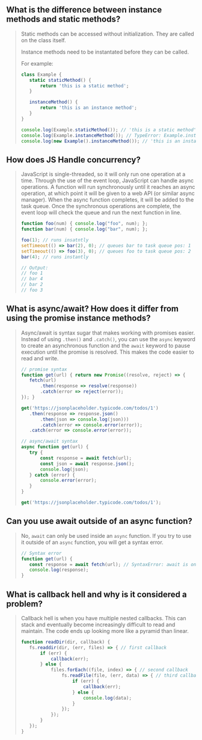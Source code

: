 ## What is the difference between instance methods and static methods?

>Static methods can be accessed without initialization. They are called on the class itself.
>
>Instance methods need to be instantated before they can be called.
>
>For example:
>
>```js
>class Example {
>    static staticMethod() {
>        return 'this is a static method';
>    }
>
>    instanceMethod() {
>        return 'this is an instance method';
>    }
>}
>
>console.log(Example.staticMethod()); // 'this is a static method'
>console.log(Example.instanceMethod()); // TypeError: Example.instanceMethod is not a function
>console.log(new Example().instanceMethod()); // 'this is an instance method'
>```

## How does JS Handle concurrency?

>JavaScript is single-threaded, so it will only run one operation at a time. Through the use of the event loop, JavaScript can handle async operations. A function will run synchronously until it reaches an async operation, at which point it will be given to a web API (or similar async manager). When the async function completes, it will be added to the task queue. Once the synchronous operations are complete, the event loop will check the queue and run the next function in line.
>
>```js
>function foo(num) { console.log("foo", num); };
>function bar(num) { console.log("bar", num); };
>
>foo(1); // runs insatntly
>setTimeout(() => bar(2), 0); // queues bar to task queue pos: 1
>setTimeout(() => foo(3), 0); // queues foo to task queue pos: 2
>bar(4); // runs instantly
>
>// Output:
>// foo 1
>// bar 4
>// bar 2
>// foo 3
>```

## What is async/await? How does it differ from using the promise instance methods?

>Async/await is syntax sugar that makes working with promises easier. Instead of using `.then()` and `.catch()`, you can use the `async` keyword to create an asynchronous function and the `await` keyword to pause execution until the promise is resolved. This makes the code easier to read and write.
>
>```js
>// promise syntax
>function get(url) { return new Promise((resolve, reject) => { 
>    fetch(url)
>        .then(response => resolve(response))
>        .catch(error => reject(error));
> }); }
>
>get('https://jsonplaceholder.typicode.com/todos/1')
>    .then(response => response.json()
>        .then(json => console.log(json)))
>        .catch(error => console.error(error));
>    .catch(error => console.error(error));
>
>// async/await syntax
>async function get(url) {
>    try {
>        const response = await fetch(url);
>        const json = await response.json();
>        console.log(json);
>    } catch (error) {
>        console.error(error);
>    }
>}
>
>get('https://jsonplaceholder.typicode.com/todos/1');
>```

## Can you use await outside of an async function?

>No, `await` can only be used inside an `async` function. If you try to use it outside of an `async` function, you will get a syntax error.
>
>```js
>// Syntax error
>function get(url) {
>    const response = await fetch(url); // SyntaxError: await is only valid in async function
>    console.log(response);
>}
>```

## What is callback hell and why is it considered a problem?

>Callback hell is when you have multiple nested callbacks. This can stack and eventually become increasingly difficult to read and maintain. The code ends up looking more like a pyramid than linear.
>
>```js
>function readDir(dir, callback) {
>    fs.readdir(dir, (err, files) => { // first callback
>        if (err) {
>            callback(err);
>        } else {
>            files.forEach((file, index) => { // second callback
>                fs.readFile(file, (err, data) => { // third callback
>                    if (err) {
>                        callback(err);
>                    } else {
>                        console.log(data);
>                    }
>                });
>            });
>        }
>    });
>}
>```